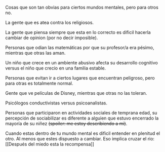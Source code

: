 Cosas que son tan obvias para ciertos mundos mentales, pero para otros no. 

La gente que es atea contra los religiosos.

La gente que piensa siempre que esta en lo correcto es dificil hacerla cambiar de opinion (por no decir imposible). 

Personas que odian las matemáticas por que su profesor/a era pésimo, mientras que otras las aman. 

Un niño que crece en un ambiente abusivo afecta su desarrollo cognitivo versus el niño que crecio en una familia estable.

Personas que evitan ir a ciertos lugares que encuentran peligroso, pero para otras es totalmente normal.

Gente que ve películas de Disney, mientras que otras no las toleran.

Psicólogos conductivistas versus psicoanalistas. 
 
 Personas que participaron en actividades sociales de temprana edad, su percepción de sociabilizar es diferente a alguien que estuvo encerrado la mayoría de su niñez ~~(spoiler: me estoy describiendo a mi)~~. 

Cuando estas dentro de tu mundo mental es dificil entender en plenitud el otro. Al menos que estes dispuesto a cambiar. Eso implica cruzar el rio: [[Después del miedo esta la recompensa]]











